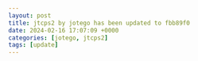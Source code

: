 ```yaml
---
layout: post
title: jtcps2 by jotego has been updated to fbb89f0
date: 2024-02-16 17:07:09 +0000
categories: [jotego, jtcps2]
tags: [update]
---
```


